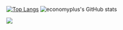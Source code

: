   <br><br>

[![Top Langs](https://github-readme-stats.vercel.app/api/top-langs/?username=economyplusdev&layout=compact)](https://github.com/economyplusdev/github-readme-stats)
![economyplus's GitHub stats](https://github-readme-stats.vercel.app/api?username=economyplusdev&hide=contribs,prs&theme=tokyonight)





<a href="https://github.com/economyplusdev/github-readme-stats">
  <img align="center" src="https://github-readme-stats.vercel.app/api/pin/?username=anuraghazra&repo=github-readme-stats](https://github-readme-stats.vercel.app/api/top-langs/?username=economyplusdev&layout=compact" />
</a>

